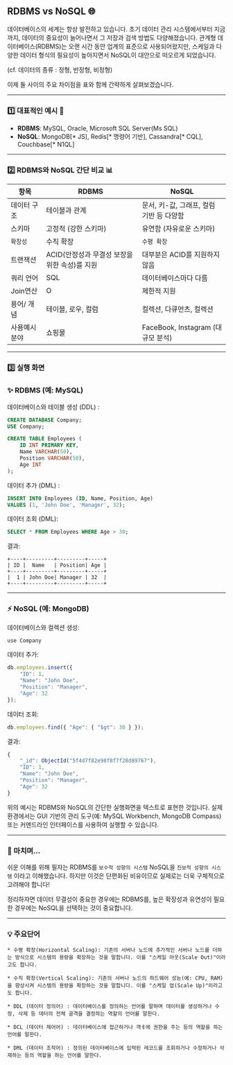 ## RDBMS vs NoSQL 🌐

데이터베이스의 세계는 항상 발전하고 있습니다. 초기 데이터 관리 시스템에서부터 지금까지, 데이터의 중요성이 늘어나면서 그 저장과 검색 방법도 다양해졌습니다. 관계형 데이터베이스(RDBMS)는 오랜 시간 동안 업계의 표준으로 사용되어왔지만, 스케일과 다양한 데이터 형식의 필요성이 높아지면서 NoSQL이 대안으로 떠오르게 되었습니다.

(cf. 데이터의 종류 : 정형, 반정형, 비정형)

이제 둘 사이의 주요 차이점을 표와 함께 간략하게 살펴보겠습니다.

---

### 1️⃣ 대표적인 예시 📖

- **RDBMS**: MySQL, Oracle, Microsoft SQL Server(Ms SQL)
- **NoSQL**: MongoDB[* JS], Redis[* 명령어 기반], Cassandra[* CQL], Couchbase[* N1QL]

---

### 2️⃣ RDBMS와 NoSQL 간단 비교 📊

| 항목   | RDBMS     | NoSQL     |
|-------|--------|--------|
| 데이터 구조    | 테이블과 관계   | 문서, 키-값, 그래프, 컬럼 기반 등 다양함  |
| 스키마     | 고정적 (강한 스키마) | 유연함 (자유로운 스키마)     |
| `확장성`     | 수직 확장       | `수평 확장`      |
| 트랜잭션   | ACID(안정성과 무결성 보장을 위한 속성)를 지원   | 대부분은 ACID를 지원하지 않음   |
| 쿼리 언어        | SQL        | 데이터베이스마다 다름     |
| Join연산  | O  | 제한적 지원 |
| 용어/ 개념 | 테이블, 로우, 컬럼 | 컬렉션, 다큐먼츠, 컬렉션 |
| 사용예시 분야  | 쇼핑몰   | FaceBook, Instagram (대규모 분석)   |

---

### 3️⃣ 실행 화면

### ✨ RDBMS (예: MySQL)

데이터베이스와 테이블 생성 (DDL) :
```sql
CREATE DATABASE Company;
USE Company;

CREATE TABLE Employees (
    ID INT PRIMARY KEY,
    Name VARCHAR(50),
    Position VARCHAR(50),
    Age INT
);
```

데이터 추가 (DML) :
```sql
INSERT INTO Employees (ID, Name, Position, Age)
VALUES (1, 'John Doe', 'Manager', 32);
```

데이터 조회 (DML):
```sql
SELECT * FROM Employees WHERE Age > 30;
```

결과:
```
+----+---------+---------+-----+
| ID |  Name   | Position| Age |
+----+---------+---------+-----+
|  1 | John Doe| Manager | 32  |
+----+---------+---------+-----+
```

---

### ⚡️ NoSQL (예: MongoDB)

데이터베이스와 컬렉션 생성:
```javascript
use Company
```

데이터 추가:
```javascript
db.employees.insert({
    "ID": 1,
    "Name": "John Doe",
    "Position": "Manager",
    "Age": 32
});
```

데이터 조회:
```javascript
db.employees.find({ "Age": { "$gt": 30 } });
```

결과:
```javascript
{
    "_id": ObjectId("5f4d7f82e98f8f7f28d89767"),
    "ID": 1,
    "Name": "John Doe",
    "Position": "Manager",
    "Age": 32
}
```

위의 예시는 RDBMS와 NoSQL의 간단한 실행화면을 텍스트로 표현한 것입니다. 실제 환경에서는 GUI 기반의 관리 도구(예: MySQL Workbench, MongoDB Compass) 또는 커맨드라인 인터페이스를 사용하여 실행할 수 있습니다.

---

### 🌈 마치며... 

쉬운 이해를 위해 필자는 RDBMS를 `보수적 성향의 시스템` NoSQL을 `진보적 성향의 시스템` 이라고 이해했습니다.
하지만 이것은 단편화된 비유이므로 실제로는 더욱 구체적으로 고려해야 합니다!

정리하자면 데이터 무결성이 중요한 경우에는 RDBMS를, 높은 확장성과 유연성이 필요한 경우에는 NoSQL을 선택하는 것이 중요합니다.

---
### 💡 주요단어
```
* 수평 확장(Horizontal Scaling): 기존의 서버나 노드에 추가적인 서버나 노드를 더하는 방식으로 시스템의 용량을 확장하는 것을 말합니다. 이를 "스케일 아웃(Scale Out)"이라고도 합니다.

* 수직 확장(Vertical Scaling): 기존의 서버나 노드의 하드웨어 성능(예: CPU, RAM)을 향상시켜 시스템의 용량을 확장하는 것을 말합니다. 이를 "스케일 업(Scale Up)"이라고도 합니다.

* DDL (데이터 정의어) : 데이터베이스를 정의하는 언어를 말하며 데이터를 생성하거나 수정, 삭제 등 데터의 전체 골격을 결정하는 역할의 언어를 말한다.

* DCL (데이터 제어어) : 데이터베이스에 접근하거나 객ㅔ에 권한을 주는 등의 역할을 하는 언어를 말한다.

* DML (데이터 조작어) : 정의된 데이터베이스에 입력된 레코드를 조회하거나 수정하거나 삭제하는 등의 역할을 하는 언어를 말한다.
```
